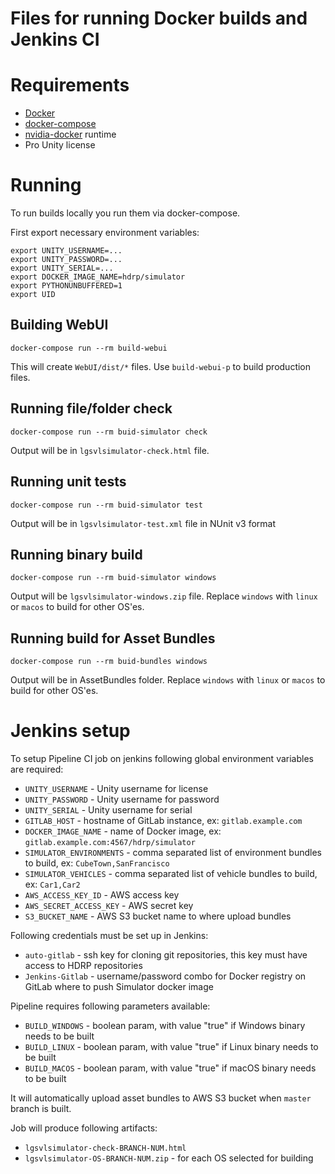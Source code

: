 # Files for running Docker builds and Jenkins CI

# Requirements

* [Docker](https://docs.docker.com/install/)
* [docker-compose](https://docs.docker.com/compose/install/)
* [nvidia-docker](https://github.com/NVIDIA/nvidia-docker) runtime
* Pro Unity license

# Running

To run builds locally you run them via docker-compose.

First export necessary environment variables:

```
export UNITY_USERNAME=...
export UNITY_PASSWORD=...
export UNITY_SERIAL=...
export DOCKER_IMAGE_NAME=hdrp/simulator
export PYTHONUNBUFFERED=1
export UID
```

## Building WebUI

```
docker-compose run --rm build-webui
```

This will create `WebUI/dist/*` files.
Use `build-webui-p` to build production files.

## Running file/folder check

```
docker-compose run --rm buid-simulator check
```

Output will be in `lgsvlsimulator-check.html` file.

## Running unit tests

```
docker-compose run --rm buid-simulator test
```

Output will be in `lgsvlsimulator-test.xml` file in NUnit v3 format

## Running binary build

```
docker-compose run --rm buid-simulator windows
```

Output will be `lgsvlsimulator-windows.zip` file.
Replace `windows` with `linux` or `macos` to build for other OS'es.

## Running build for Asset Bundles

```
docker-compose run --rm buid-bundles windows
```

Output will be in AssetBundles folder.
Replace `windows` with `linux` or `macos` to build for other OS'es.

# Jenkins setup

To setup Pipeline CI job on jenkins following global environment variables are required:

* `UNITY_USERNAME` - Unity username for license
* `UNITY_PASSWORD` - Unity username for password
* `UNITY_SERIAL` - Unity username for serial
* `GITLAB_HOST` - hostname of GitLab instance, ex: `gitlab.example.com`
* `DOCKER_IMAGE_NAME` - name of Docker image, ex: `gitlab.example.com:4567/hdrp/simulator`
* `SIMULATOR_ENVIRONMENTS` - comma separated list of environment bundles to build, ex: `CubeTown,SanFrancisco`
* `SIMULATOR_VEHICLES` - comma separated list of vehicle bundles to build, ex: `Car1,Car2`
* `AWS_ACCESS_KEY_ID` - AWS access key
* `AWS_SECRET_ACCESS_KEY` - AWS secret key
* `S3_BUCKET_NAME` - AWS S3 bucket name to where upload bundles

Following credentials must be set up in Jenkins:

* `auto-gitlab` - ssh key for cloning git repositories, this key must have access to HDRP repositories
* `Jenkins-Gitlab` - username/password combo for Docker registry on GitLab where to push Simulator docker image

Pipeline requires following parameters available:

* `BUILD_WINDOWS` - boolean param, with value "true" if Windows binary needs to be built
* `BUILD_LINUX` - boolean param, with value "true" if Linux binary needs to be built
* `BUILD_MACOS` - boolean param, with value "true" if macOS binary needs to be built

It will automatically upload asset bundles to AWS S3 bucket when `master` branch is built.

Job will produce following artifacts:

* `lgsvlsimulator-check-BRANCH-NUM.html`
* `lgsvlsimulator-OS-BRANCH-NUM.zip` - for each OS selected for building
